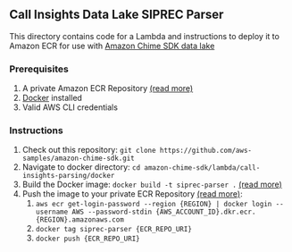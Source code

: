 ## Call Insights Data Lake SIPREC Parser

This directory contains code for a Lambda and instructions to deploy it to Amazon ECR for use with [Amazon Chime SDK data lake](https://docs.aws.amazon.com/chime-sdk/latest/dg/ca-data-lake.html)

### Prerequisites

1. A private Amazon ECR Repository [(read more)](https://docs.aws.amazon.com/AmazonECR/latest/userguide/repository-create.html)
2. [Docker](https://docs.docker.com/get-docker/) installed
3. Valid AWS CLI credentials

### Instructions

1. Check out this repository: `git clone https://github.com/aws-samples/amazon-chime-sdk.git`
2. Navigate to docker directory: `cd amazon-chime-sdk/lambda/call-insights-parsing/docker`
3. Build the Docker image: `docker build -t siprec-parser .` [(read more)](https://docs.aws.amazon.com/lambda/latest/dg/images-create.html)
4. Push the image to your private ECR Repository [(read more)](https://docs.aws.amazon.com/AmazonECR/latest/userguide/docker-push-ecr-image.html):
   1. `aws ecr get-login-password --region {REGION} | docker login --username AWS --password-stdin {AWS_ACCOUNT_ID}.dkr.ecr.{REGION}.amazonaws.com`
   2. `docker tag siprec-parser {ECR_REPO_URI}`
   3. `docker push {ECR_REPO_URI}`